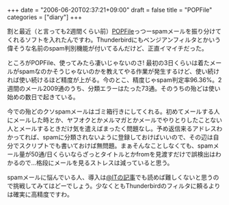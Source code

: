 +++
date = "2006-06-20T02:37:21+09:00"
draft = false
title = "POPFile"
categories = ["diary"]
+++

割と最近（と言っても2週間くらい前）<a href="http://popfile.sourceforge.net/">POPFile</a>っつーspamメールを振り分けてくれるソフトを入れたんですわ。Thunderbirdにもベンジアンフィルタとかいう偉そうな名前のspam判別機能が付いてるんだけど、正直イマイチだった。

ところがPOPFile、使ってみたら凄いじゃないのさ! 最初の3日くらいは着たメールがspamなのかそうじゃないのかを教えてやる作業が発生するけど、使い続ければ使い続けるほど精度が上がる。今のとこ、精度じゃspam判定率96.36%。2週間のメール2009通のうち、分類エラーはたった73通。そのうちの殆どは使い始めの数日で起きている。

今での殆どのクソspamメールはゴミ箱行きにしてくれる。初めてメールする人にメールした時とか、ヤフオクとかメルマガとかメールでやりとりしたことない人とメールするときだけ気を遣えばまったく問題なし。予め返信来るアドレスわかってれば、spamに分類されないように登録しておけばいいので、その辺は自分でスクリプトでも書いておけば無問題。まぁそんなことしなくても、spamメール量が50通/日くらいならざっとタイトルとかfromを見渡すだけで誤検出はわかるので…格段にメールを見るストレスは減っていると思う。

spamメールに悩んでいる人、導入は<a href="http://www.atmarkit.co.jp/fnetwork/rensai/netool08/popfile01.html">@ITの記事</a>でも読めば難しくないと思うので挑戦してみてはどーでしょう。少なくともThunderbirdのフィルタに頼るよりは確実に高精度ですわ。
